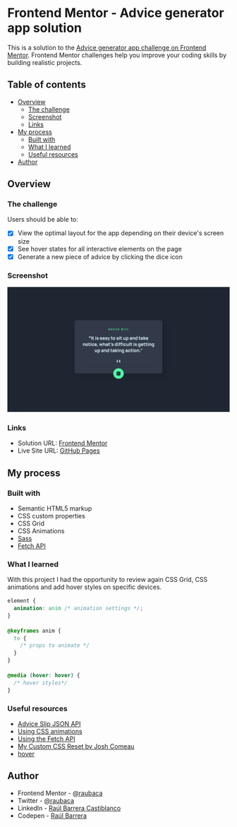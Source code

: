 # Frontend Mentor - Advice generator app solution

This is a solution to the [Advice generator app challenge on Frontend Mentor](https://www.frontendmentor.io/challenges/advice-generator-app-QdUG-13db). Frontend Mentor challenges help you improve your coding skills by building realistic projects.

## Table of contents

- [Overview](#overview)
  - [The challenge](#the-challenge)
  - [Screenshot](#screenshot)
  - [Links](#links)
- [My process](#my-process)
  - [Built with](#built-with)
  - [What I learned](#what-i-learned)
  - [Useful resources](#useful-resources)
- [Author](#author)

## Overview

### The challenge

Users should be able to:

- [x] View the optimal layout for the app depending on their device's screen size
- [x] See hover states for all interactive elements on the page
- [x] Generate a new piece of advice by clicking the dice icon

### Screenshot

![Advice generator app](./screenshot.png)

### Links

- Solution URL: [Frontend Mentor](https://www.frontendmentor.io/solutions/advice-generator-fetch-api-cb34Ib-YTj)
- Live Site URL: [GitHub Pages](https://raubaca.github.io/advice-generator-app/)

## My process

### Built with

- Semantic HTML5 markup
- CSS custom properties
- CSS Grid
- CSS Animations
- [Sass](https://sass-lang.com/)
- [Fetch API](https://developer.mozilla.org/en-US/docs/Web/API/Fetch_API)

### What I learned

With this project I had the opportunity to review again CSS Grid, CSS animations and add hover styles on specific devices.

```css
element {
  animation: anim /* animation settings */;
}

@keyframes anim {
  to {
    /* props to animate */
  }
}

@media (hover: hover) {
  /* hover styles*/
}
```

### Useful resources

- [Advice Slip JSON API](https://api.adviceslip.com/)
- [Using CSS animations](https://developer.mozilla.org/en-US/docs/Web/CSS/CSS_Animations/Using_CSS_animations)
- [Using the Fetch API](https://developer.mozilla.org/en-US/docs/Web/API/Fetch_API/Using_Fetch)
- [My Custom CSS Reset by Josh Comeau](https://www.joshwcomeau.com/css/custom-css-reset/)
- [hover](https://developer.mozilla.org/en-US/docs/Web/CSS/@media/hover)

## Author

- Frontend Mentor - [@raubaca](https://www.frontendmentor.io/profile/raubaca)
- Twitter - [@raubaca](https://www.twitter.com/raubaca)
- LinkedIn - [Raúl Barrera Castiblanco](https://www.linkedin.com/in/raubaca/)
- Codepen - [Raúl Barrera](https://codepen.io/raubaca)
